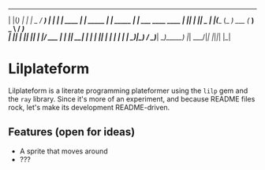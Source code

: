  _  _ _        _                       ___
| |(_) |      | |         _           / __)
| | _| | ____ | | _____ _| |_ _____ _| |__ ___   ____ ____
| || | ||  _ \| |(____ (_   _) ___ (_   __) _ \ / ___)    \
| || | || |_| | |/ ___ | | |_| ____| | | | |_| | |   | | | |
 \_)_|\_)  __/ \_)_____|  \__)_____) |_|  \___/|_|   |_|_|_|
        |_|

# Lilplateform
Lilplateform is a literate programming plateformer using the `lilp` gem and the `ray` library. Since it's more of an experiment, and because README files
rock, let's make its development README-driven.

## Features (open for ideas)
* A sprite that moves around
* ???
